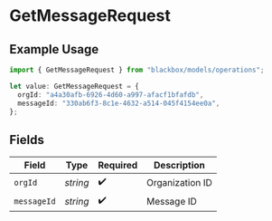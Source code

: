 # GetMessageRequest

## Example Usage

```typescript
import { GetMessageRequest } from "blackbox/models/operations";

let value: GetMessageRequest = {
  orgId: "a4a30afb-6926-4d60-a997-afacf1bfafdb",
  messageId: "330ab6f3-8c1e-4632-a514-045f4154ee0a",
};
```

## Fields

| Field              | Type               | Required           | Description        |
| ------------------ | ------------------ | ------------------ | ------------------ |
| `orgId`            | *string*           | :heavy_check_mark: | Organization ID    |
| `messageId`        | *string*           | :heavy_check_mark: | Message ID         |
